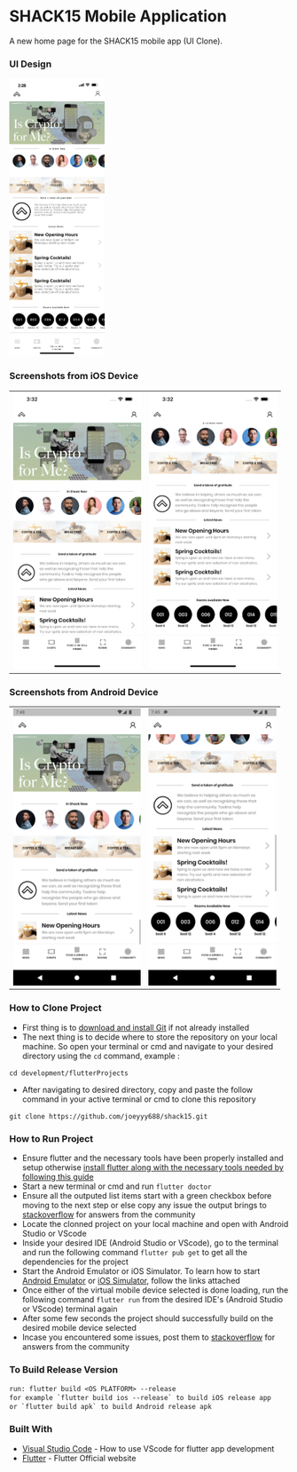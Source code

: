 # SHACK15 Mobile Application

A new home page for the SHACK15 mobile app (UI Clone).

### UI Design

<img src="screenshots/Home.png" height="500em" />



### Screenshots from iOS Device
|  |  |
|---|---|
|<img src="screenshots/ui(code)1.png" height="500em" />| <img src="screenshots/ui(code)2.png" height="500em" />|


### Screenshots from Android Device
|  |  |
|---|---|
|<img src="screenshots/Androidui(code1).png" height="500em" />|<img src="screenshots/Androidui(code2).png" height="500em" />|



<!-- This project is a starting point for a Flutter application. -->
### How to Clone Project

- First thing is to [download and install Git](https://git-scm.com/download/) if not already installed
- The next thing is to decide where to store the repository on your local machine. So open your terminal or cmd and navigate to your desired directory using the `cd` command, example :
```
cd development/flutterProjects
```
- After navigating to desired directory, copy and paste the follow command in your active terminal or cmd to clone this repository
```
git clone https://github.com/joeyyy688/shack15.git
```


### How to Run Project

-  Ensure flutter and the necessary tools have been properly installed and setup otherwise [install flutter along with the necessary tools needed by following this guide](https://docs.flutter.dev/get-started/install)
- Start a new terminal or cmd and run `flutter doctor`
- Ensure all the outputed list items start with a green checkbox before moving to the next step or else copy any issue the output brings to [stackoverflow](https://stackoverflow.com/) for answers from the community
- Locate the clonned project on your local machine and open with Android Studio or VScode
- Inside your desired IDE (Android Studio or VScode), go to the terminal and run the following command ```flutter pub get``` to get all the dependencies for the project
- Start the Android Emulator or iOS Simulator. To learn how to start [Android Emulator](https://docs.flutter.dev/get-started/install/windows) or [iOS Simulator](https://docs.flutter.dev/get-started/install/macos), follow the links attached
- Once either of the virtual mobile device selected is done loading, run the following command ```flutter run``` from the desired IDE's (Android Studio or VScode) terminal again
- After some few seconds the project should successfully build on the desired mobile device selected
- Incase you encountered some issues, post them to [stackoverflow](https://stackoverflow.com/) for answers from the community

### To Build Release Version

```
run: flutter build <OS PLATFORM> --release 
for example `flutter build ios --release` to build iOS release app 
or `flutter build apk` to build Android release apk
```

### Built With

- [Visual Studio Code](https://docs.flutter.dev/development/tools/vs-code) - How to use VScode for flutter app development
- [Flutter](https://flutter.dev) - Flutter Official website
